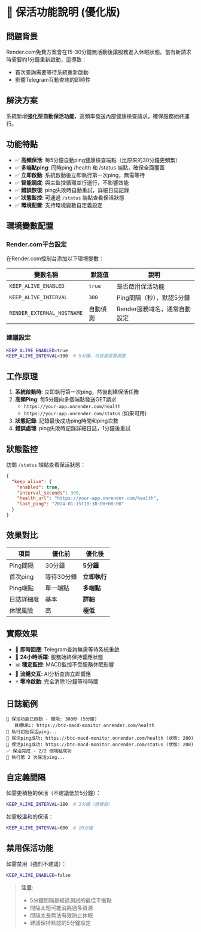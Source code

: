 # 🚀 保活功能說明 (優化版)

## 問題背景
Render.com免費方案會在15-30分鐘無活動後讓服務進入休眠狀態。當有新請求時需要約1分鐘重新啟動，這導致：
- 首次查詢需要等待系統重新啟動
- 影響Telegram互動查詢的即時性

## 解決方案
系統新增**強化型自動保活功能**，高頻率發送內部健康檢查請求，確保服務始終運行。

## 功能特點
- ✅ **高頻保活**: 每5分鐘自動ping健康檢查端點（比原來的30分鐘更頻繁）
- ✅ **多端點ping**: 同時ping /health 和 /status 端點，確保全面覆蓋
- ✅ **立即啟動**: 系統啟動後立即執行第一次ping，無需等待
- ✅ **智能調度**: 與主監控循環並行運行，不影響效能
- ✅ **錯誤恢復**: ping失敗時自動重試，詳細日誌記錄
- ✅ **狀態監控**: 可通過 `/status` 端點查看保活狀態
- ✅ **環境配置**: 支持環境變數自定義設定

## 環境變數配置

### Render.com平台設定
在Render.com控制台添加以下環境變數：

| 變數名稱 | 默認值 | 說明 |
|---------|--------|------|
| `KEEP_ALIVE_ENABLED` | `true` | 是否啟用保活功能 |
| `KEEP_ALIVE_INTERVAL` | `300` | Ping間隔（秒），默認5分鐘 |
| `RENDER_EXTERNAL_HOSTNAME` | 自動偵測 | Render服務域名，通常自動設定 |

### 建議設定
```bash
KEEP_ALIVE_ENABLED=true
KEEP_ALIVE_INTERVAL=300  # 5分鐘，可根據需要調整
```

## 工作原理
1. **系統啟動時**: 立即執行第一次ping，然後創建保活任務
2. **高頻Ping**: 每5分鐘向多個端點發送GET請求
   - `https://your-app.onrender.com/health`
   - `https://your-app.onrender.com/status` (如果可用)
3. **狀態記錄**: 記錄最後成功ping時間和ping次數
4. **錯誤處理**: ping失敗時記錄詳細日誌，1分鐘後重試

## 狀態監控
訪問 `/status` 端點查看保活狀態：
```json
{
  "keep_alive": {
    "enabled": true,
    "interval_seconds": 300,
    "health_url": "https://your-app.onrender.com/health",
    "last_ping": "2024-01-15T10:30:00+08:00"
  }
}
```

## 效果對比
| 項目 | 優化前 | 優化後 |
|------|--------|--------|
| Ping間隔 | 30分鐘 | **5分鐘** |
| 首次ping | 等待30分鐘 | **立即執行** |
| Ping端點 | 單一端點 | **多端點** |
| 日誌詳細度 | 基本 | **詳細** |
| 休眠風險 | 高 | **極低** |

## 實際效果
- 🎯 **即時回應**: Telegram查詢無需等待系統重啟
- 🔄 **24小時活躍**: 服務始終保持響應狀態  
- 📊 **穩定監控**: MACD監控不受服務休眠影響
- 💬 **流暢交互**: AI分析查詢立即響應
- ⚡ **零冷啟動**: 完全消除1分鐘等待時間

## 日誌範例
```
💓 保活功能已啟動 - 間隔: 300秒 (5分鐘)
   目標URL: https://btc-macd-monitor.onrender.com/health
🚀 執行初始保活ping...
💓 保活ping成功: https://btc-macd-monitor.onrender.com/health (狀態: 200)
💓 保活ping成功: https://btc-macd-monitor.onrender.com/status (狀態: 200)
✅ 保活完成 - 2/2 個端點成功
🔄 執行第 2 次保活ping...
```

## 自定義間隔
如需更積極的保活（不建議低於5分鐘）：
```bash
KEEP_ALIVE_INTERVAL=180  # 3分鐘（極積極）
```

如需較溫和的保活：
```bash
KEEP_ALIVE_INTERVAL=600  # 10分鐘
```

## 禁用保活功能
如需禁用（強烈不建議）：
```bash
KEEP_ALIVE_ENABLED=false
```

> **注意**: 
> - 5分鐘間隔是經過測試的最佳平衡點
> - 間隔太短可能消耗過多資源
> - 間隔太長無法有效防止休眠
> - 建議保持默認的5分鐘設定 